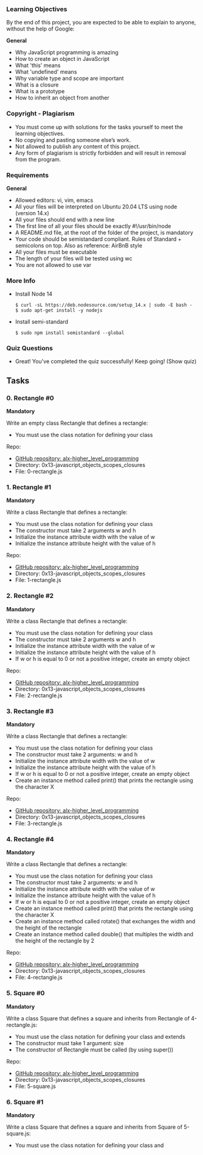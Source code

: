 
### Learning Objectives

By the end of this project, you are expected to be able to explain to anyone, without the help of Google:

**General**
- Why JavaScript programming is amazing
- How to create an object in JavaScript
- What 'this' means
- What 'undefined' means
- Why variable type and scope are important
- What is a closure
- What is a prototype
- How to inherit an object from another

### Copyright - Plagiarism

- You must come up with solutions for the tasks yourself to meet the learning objectives.
- No copying and pasting someone else’s work.
- Not allowed to publish any content of this project.
- Any form of plagiarism is strictly forbidden and will result in removal from the program.

### Requirements

**General**
- Allowed editors: vi, vim, emacs
- All your files will be interpreted on Ubuntu 20.04 LTS using node (version 14.x)
- All your files should end with a new line
- The first line of all your files should be exactly #!/usr/bin/node
- A README.md file, at the root of the folder of the project, is mandatory
- Your code should be semistandard compliant. Rules of Standard + semicolons on top. Also as reference: AirBnB style
- All your files must be executable
- The length of your files will be tested using wc
- You are not allowed to use var

### More Info

- Install Node 14
  ```
  $ curl -sL https://deb.nodesource.com/setup_14.x | sudo -E bash -
  $ sudo apt-get install -y nodejs
  ```
- Install semi-standard
  ```
  $ sudo npm install semistandard --global
  ```

### Quiz Questions

- Great! You've completed the quiz successfully! Keep going! (Show quiz)

## Tasks

### 0. Rectangle #0

**Mandatory**

Write an empty class Rectangle that defines a rectangle:

- You must use the class notation for defining your class

Repo:
- [GitHub repository: alx-higher_level_programming](#)
- Directory: 0x13-javascript_objects_scopes_closures
- File: 0-rectangle.js

### 1. Rectangle #1

**Mandatory**

Write a class Rectangle that defines a rectangle:

- You must use the class notation for defining your class
- The constructor must take 2 arguments w and h
- Initialize the instance attribute width with the value of w
- Initialize the instance attribute height with the value of h

Repo:
- [GitHub repository: alx-higher_level_programming](#)
- Directory: 0x13-javascript_objects_scopes_closures
- File: 1-rectangle.js

### 2. Rectangle #2

**Mandatory**

Write a class Rectangle that defines a rectangle:

- You must use the class notation for defining your class
- The constructor must take 2 arguments w and h
- Initialize the instance attribute width with the value of w
- Initialize the instance attribute height with the value of h
- If w or h is equal to 0 or not a positive integer, create an empty object

Repo:
- [GitHub repository: alx-higher_level_programming](#)
- Directory: 0x13-javascript_objects_scopes_closures
- File: 2-rectangle.js

### 3. Rectangle #3

**Mandatory**

Write a class Rectangle that defines a rectangle:

- You must use the class notation for defining your class
- The constructor must take 2 arguments: w and h
- Initialize the instance attribute width with the value of w
- Initialize the instance attribute height with the value of h
- If w or h is equal to 0 or not a positive integer, create an empty object
- Create an instance method called print() that prints the rectangle using the character X

Repo:
- [GitHub repository: alx-higher_level_programming](#)
- Directory: 0x13-javascript_objects_scopes_closures
- File: 3-rectangle.js

### 4. Rectangle #4

**Mandatory**

Write a class Rectangle that defines a rectangle:

- You must use the class notation for defining your class
- The constructor must take 2 arguments: w and h
- Initialize the instance attribute width with the value of w
- Initialize the instance attribute height with the value of h
- If w or h is equal to 0 or not a positive integer, create an empty object
- Create an instance method called print() that prints the rectangle using the character X
- Create an instance method called rotate() that exchanges the width and the height of the rectangle
- Create an instance method called double() that multiples the width and the height of the rectangle by 2

Repo:
- [GitHub repository: alx-higher_level_programming](#)
- Directory: 0x13-javascript_objects_scopes_closures
- File: 4-rectangle.js

### 5. Square #0

**Mandatory**

Write a class Square that defines a square and inherits from Rectangle of 4-rectangle.js:

- You must use the class notation for defining your class and extends
- The constructor must take 1 argument: size
- The constructor of Rectangle must be called (by using super())

Repo:
- [GitHub repository: alx-higher_level_programming](#)
- Directory: 0x13-javascript_objects_scopes_closures
- File: 5-square.js

### 6. Square #1

**Mandatory**

Write a class Square that defines a square and inherits from Square of 5-square.js:

- You must use the class notation for defining your class and